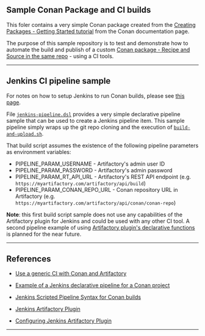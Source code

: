 ## Sample Conan Package and CI builds


This foler contains a very simple Conan package created from the [Creating Packages - Getting Started tutorial](https://docs.conan.io/en/latest/creating_packages/getting_started.html) from the Conan documentation page. 

The purpose of this sample repository is to test and demonstrate how to automate the build and publish of a custom [Conan package - Recipe and Source in the same repo](https://docs.conan.io/en/latest/creating_packages/package_repo.html) - using a CI tools.


---

## Jenkins CI pipeline sample 

For notes on how to setup Jenkins to run Conan builds, please see [this page](../../ci/jenkins).

File [`jenkins-pipeline.dsl`](./pipelines/jenkins-pipeline.dsl) provides a very simple declarative pipeline sample that can be used to create a Jenkins pipeline item. This sample pipeline simply wraps up the git repo cloning and the execution of [`build-and-upload.sh`](./pipelines/build-and-upload.sh). 

That build script assumes the existence of the following pipeline parameters as environment variables:

- PIPELINE_PARAM_USERNAME - Artifactory's admin user ID
- PIPELINE_PARAM_PASSWORD - Artifactory's admin password 
- PIPELINE_PARAM_RT_API_URL - Artifactory's REST API endpoint (e.g. `https://myartifactory.com/artifactory/api/build`)
- PIPELINE_PARAM_CONAN_REPO_URL - Conan repository URL in Artifactory (e.g. `https://myartifactory.com/artifactory/api/conan/conan-repo`)


**Note**: this first build script sample does not use any capabilities of the Artifactory plugin for Jenkins and could be used with any other CI tool. A second pipeline example of using [Artifactory plugin's declarative functions]((https://github.com/jfrog/project-examples/blob/master/jenkins-examples/pipeline-examples/declarative-examples/conan-example/Jenkinsfile)) is planned for the near future.


---

## References

- [Use a generic CI with Conan and Artifactory](https://docs.conan.io/en/latest/howtos/generic_ci_artifactory.html?highlight=conan_build_info)

- [Example of a Jenkins declarative pipeline for a Conan project](https://github.com/jfrog/project-examples/blob/master/jenkins-examples/pipeline-examples/declarative-examples/conan-example/Jenkinsfile)

- [Jenkins Scripted Pipeline Syntax for Conan builds](https://www.jfrog.com/confluence/display/JFROG/Scripted+Pipeline+Syntax#ScriptedPipelineSyntax-ConanBuildswithArtifactory)

- [Jenkins Artifactory Plugin](https://www.jfrog.com/confluence/display/JFROG/Jenkins+Artifactory+Plug-in)

- [Configuring Jenkins Artifactory Plugin](https://www.jfrog.com/confluence/display/JFROG/Configuring+Jenkins+Artifactory+Plug-in)


---
